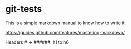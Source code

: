# git-tests

This is a simple markdown manual to know how to write it:

https://guides.github.com/features/mastering-markdown/

Headers
\# -> \######: h1 to h6